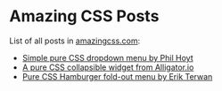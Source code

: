 # Amazing CSS Posts

List of all posts in [amazingcss.com](http://amazingcss.com):

* [Simple pure CSS dropdown menu by Phil Hoyt](http://amazingcss.com/simple-pure-css-dropdown-menu-by-phil-hoyt)
* [A pure CSS collapsible widget from Alligator.io](http://amazingcss.com/pure-css-collapsible-widget-from-alligatorio)
* [Pure CSS Hamburger fold-out menu by Erik Terwan](http://amazingcss.com/pure-css-hamburger-fold-out-menu-by-erik-terwan)
